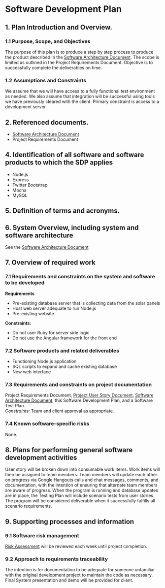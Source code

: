 # Software Development Plan  

## 1. Plan Introduction and Overview.  
### 1.1 Purpose, Scope, and Objectives  
The purpose of this plan is to produce a step by step process to produce the product described in the [Software Architecture Document](./Software_Architecture_Document.md). 
The scope is limited as outlined in the Project Requirements Document. Objective is to successfully complete the deliverables on time.  

### 1.2 Assumptions and Constraints   
We assume that we will have access to a fully functional test environment as needed. We also assume that integration will be successful 
using tools we have previously cleared with the client. Primary constraint is access to a development server.  

## 2. Referenced documents.  
* [Software Architecture Document](./Software_Architecture_Document.md)  
* Project Requirements Document  

## 4. Identification of all software and software products to which the SDP applies  
* Node.js  
* Express  
* Twitter Bootstrap  
* Mocha  
* MySQL  

## 5. Definition of terms and acronyms.  
  
## 6. System Overview, including system and software architecture  
See the [Software Architecture Document](./Software_Architecture_Document.md)  

## 7. Overview of required work    
### 7.1 Requirements and constraints on the system and software to be developed  
**Requirements**  
* Pre-existing database server that is collecting data from the solar panels  
* Host web server adequate to run Node.js  
* Pre-existing website   

**Constraints:**  
* Do not user Ruby for server side logic  
* Do not use the Angular framework for the front end  

### 7.2 Software products and related deliverables  
* Functioning Node.js application  
* SQL scripts to expand and cache existing database  
* New web interface  

### 7.3 Requirements and constraints on project documentation  
Project Requirements Document, [Project User Story Document](./Solar_Data_Project_User_Story.md), 
[Software Architecture Document](./Software_Architecture_Document.md), this Software Development Plan, and a Software Test Plan.  
*Constraints:* Team and client approval as appropriate.  

### 7.4 Known software-specific risks  
None.  

## 8. Plans for performing general software development activities  
User story will be broken down into consumable work items. Work items will then be assigned to team members. 
Team members will update each other on progress via Google Hangouts calls and chat messages, comments, and documentation, with 
the intention of ensuring that alternate team members are aware of progress. When the program is running and database updates are in place, 
the Testing Plan will include scenario tests from user stories. The program will be considered deliverable when it successfully fulfills all scenario requirements.  

## 9. Supporting processes and information  
### 9.1 Software risk management  
[Risk Assessment](./Risk_Assessment.md) will be reviewed each week until project completion.  

### 9.2 Approach to requirements traceability  
The intention is for documentation to be adequate for someone unfamiliar with the original development 
project to maintain the code as necessary. Final System presentation and demo will be provided for client.  